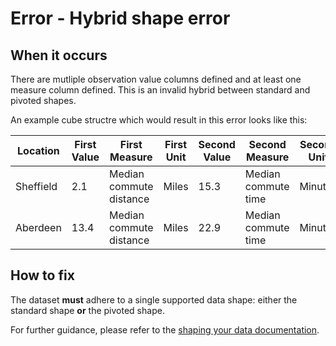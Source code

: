 # Error - Hybrid shape error

## When it occurs

There are mutliple observation value columns defined and at least one measure column defined. This is an invalid hybrid between standard and pivoted shapes.

An example cube structre which would result in this error looks like this:

| Location  | First Value | First Measure           | First Unit | Second Value | Second Measure      | Second Unit |
|-----------|-------------|-------------------------|------------|--------------|---------------------|-------------|
| Sheffield | 2.1         | Median commute distance | Miles      | 15.3         | Median commute time | Minutes     |
| Aberdeen  | 13.4        | Median commute distance | Miles      | 22.9         | Median commute time | Minutes     |

## How to fix

The dataset **must** adhere to a single supported data shape: either the standard shape **or** the pivoted shape.

For further guidance, please refer to the [shaping your data documentation](../../shape-data.md).

